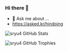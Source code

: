### Hi there 👋

- 💬 <a herf="https://asked.kr/hindoing">Ask me about ...</a>
- https://asked.kr/hindoing

![sryu4 GitHub Stats](https://server.dooboo.io/github-stats-advanced/sryu4)


![sryu4 GitHub Trophies](https://server.dooboo.io/github-trophies/sryu4)
